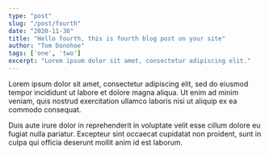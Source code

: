 ```yaml
---
type: "post"
slug: "/post/fourth"
date: "2020-11-30"
title: "Hello fourth, this is fourth blog post on your site"
author: "Tom Donohoe"
tags: ['one', 'two']
excerpt: "Lorem ipsum dolor sit amet, consectetur adipiscing elit."
---
```


Lorem ipsum dolor sit amet, consectetur adipiscing elit, sed do eiusmod tempor incididunt ut labore et dolore magna aliqua. Ut enim ad minim veniam, quis nostrud exercitation ullamco laboris nisi ut aliquip ex ea commodo consequat. 

Duis aute irure dolor in reprehenderit in voluptate velit esse cillum dolore eu fugiat nulla pariatur. Excepteur sint occaecat cupidatat non proident, sunt in culpa qui officia deserunt mollit anim id est laborum.